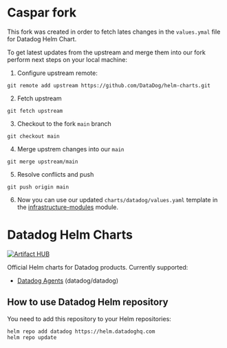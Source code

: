 # Caspar fork

This fork was created in order to fetch lates changes in the `values.ymal` file for Datadog Helm Chart.

To get latest updates from the upstream and merge them into our fork perform next steps on your local machine:

1. Configure upstream remote:

```shell
git remote add upstream https://github.com/DataDog/helm-charts.git
```

2. Fetch upstream

```shell
git fetch upstream
```

3. Checkout to the fork `main` branch

```shell
git checkout main
```

4. Merge upstrem changes into our `main`

```shell
git merge upstream/main
```

5. Resolve conflicts and push

```shell
git push origin main
```

6. Now you can use our updated `charts/datadog/values.yaml` template in the [infrastructure-modules](https://github.com/casparhealth/infrastructure-modules/tree/master/services/k8s-datadog/templates) module.


# Datadog Helm Charts

[![Artifact HUB](https://img.shields.io/endpoint?url=https://artifacthub.io/badge/repository/datadog)](https://artifacthub.io/packages/search?repo=datadog) 

Official Helm charts for Datadog products. Currently supported:
- [Datadog Agents](charts/datadog/README.md) (datadog/datadog)

## How to use Datadog Helm repository

You need to add this repository to your Helm repositories:

```
helm repo add datadog https://helm.datadoghq.com
helm repo update
```

